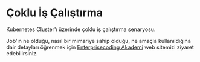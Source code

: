 # Çoklu İş Çalıştırma
Kubernetes Cluster'ı üzerinde çoklu iş çalıştırma senaryosu.

Job'ın ne olduğu, nasıl bir mimariye sahip olduğu, ne amaçla kullanıldığına dair detayları öğrenmek için [Enterprisecoding Akademi](http://akademi.enterprisecoding.com/) web sitemizi ziyaret edebilirsiniz.